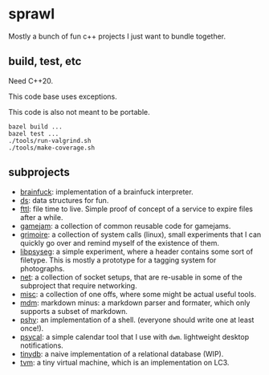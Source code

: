 # sprawl

Mostly a bunch of fun c++ projects I just want to bundle together.

## build, test, etc

Need C++20.

This code base uses exceptions.

This code is also not meant to be portable.

```nocode
bazel build ...
bazel test ...
./tools/run-valgrind.sh
./tools/make-coverage.sh
```

## subprojects

- [brainfuck](./brainfuck): implementation of a brainfuck interpreter.
- [ds](./ds): data structures for fun.
- [fttl](./fttl): file time to live. Simple proof of concept of a
  service to expire files after a while.
- [gamejam](./gamejam): a collection of common reusable code for gamejams.
- [grimoire](./grimoire): a collection of system calls (linux), small
  experiments that I can quickly go over and remind myself of the existence of
  them.
- [libpsyseg](./libpsyseg): a simple experiment, where a header contains some
  sort of filetype. This is mostly a prototype for a tagging system for
  photographs.
- [net](./net): a collection of socket setups, that are re-usable in some of the
  subproject that require networking.
- [misc](./misc): a collection of one offs, where some might be actual useful
  tools.
- [mdm](./mdm): markdown minus: a markdown parser and formater, which only
  supports a subset of markdown.
- [pshy](./pshy): an implementation of a shell. (everyone should write one at
  least once!).
- [psycal](./psycal): a simple calendar tool that I use with `dwm`. lightweight
  desktop notifications.
- [tinydb](./tinydb): a naive implementation of a relational database (WIP).
- [tvm](./tvm): a tiny virtual machine, which is an implementation on LC3.
